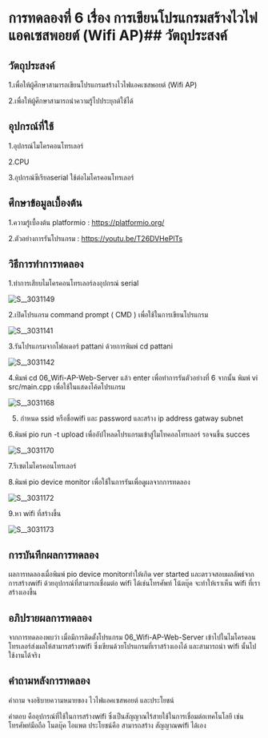 # การทดลองที่ 6 เรื่อง การเขียนโปรแกรมสร้างไวไฟแอคเซสพอยต์ (Wifi AP)## วัตถุประสงค์
## วัตถุประสงค์
1.เพื่อให้ผู้ศึกษาสามารถเขียนโปรแกรมสร้างไวไฟแอคเซสพอยต์ (Wifi AP)

2.เพื่อให้ผู้ศึกษาสามารถนำความรู้ไปประยุกต์ใช้ได้

## อุปกรณ์ที่ใช้
 1.อุปกรณ์ไมโครคอนโทรเลอร์
 
 2.CPU
 
 3.อุปกรณ์ซีเรียลserial ใช้ต่อไมโครคอนโทรเลอร์

## ศึกษาข้อมูลเบื้องต้น
 1.ความรู้เบื้องต้น platformio : https://platformio.org/
 
 2.ตัวอย่างการรันโปรแกรม : https://youtu.be/T26DVHePlTs

## วิธีการทำการทดลอง
1.ทำการเสียบไมโครคอนโทรเลอร์ลงอุปกรณ์ serial  

![S__3031149](https://user-images.githubusercontent.com/80879549/112361432-f46bf200-8d05-11eb-9a3f-778f9d3aa94b.jpg)

2.เปิดโปรแกรม command prompt ( CMD ) เพื่อใช้ในการเขียนโปรแกรม

![S__3031141](https://user-images.githubusercontent.com/80879549/112360507-fa150800-8d04-11eb-8c65-759c7a793f66.jpg)

3.รันโปรแกรมจากโฟลเดอร์ pattani ด้วยการพิมพ์ cd pattani

![S__3031142](https://user-images.githubusercontent.com/80879549/112360559-09945100-8d05-11eb-9b23-7b3a6ae71765.jpg)

4.พิมพ์ cd 06_Wifi-AP-Web-Server แล้ว enter เพื่อทำการรันตัวอย่างที่ 6 จากนั้น พิมพ์ vi src/main.cpp เพื่อใช้ในแสดงโค้ดโปรแกรม

![S__3031168](https://user-images.githubusercontent.com/80879549/112395611-555cef80-8d31-11eb-8e07-caf97967b309.jpg)


5. กำหนด ssid หรือชื่อwifi และ password และสร้าง ip address gatway subnet 

6.พิมพ์ pio run -t upload เพื่ออัปโหลดโปรแกรมเข้าสู่ไมโทคอลโทรเลอร์ รอจนขึ้น succes

![S__3031170](https://user-images.githubusercontent.com/80879549/112395615-5a21a380-8d31-11eb-8e12-d69ab430ee8d.jpg)


7.รีเซตไมโครคอนโทรเลอร์

8.พิมพ์ pio device monitor เพื่อใช้ในการรันเพื่อดูผลจากการทดลอง

![S__3031172](https://user-images.githubusercontent.com/80879549/112395628-60b01b00-8d31-11eb-9180-6c76277b313c.jpg)


9.หา wifi ที่สร้างขึ้น

![S__3031173](https://user-images.githubusercontent.com/80879549/112395648-660d6580-8d31-11eb-9b39-d460782bdae7.jpg)


## การบันทึกผลการทดลอง
ผลการทดลองเมื่อพิมพ์ pio device monitorทำให้เกิด ver started และตรวจสอบผลลัพธ์จากการสร้างwifi ด้วยอุปกรณ์ที่สามารถเชื่อมต่อ wifi ได้เช่นโทรศัพท์ โน้ตบุ๊ค จะทำให้เราเห็น wifi ที่เราสร้างเองขึ้น

## อภิปรายผลการทดลอง
จากการทดลองพบว่า เมื่อมีการติดตั้งโปรแกรม 06_Wifi-AP-Web-Server เข้าไปในไมโครคอนโทรเลอร์ส่งผลให้สามารสร้างwifi ซึ่งเขียนด้วยโปรแกรมที่เราสร้างเองได้ และสามารถนำ wifi นั้นไปใช้งานได้จริง

## คำถามหลังการทดลอง

คำถาม จงอธิบายความหมายของ ไวไฟแอคเซสพอยต์ และประโยชน์

คำตอบ คืออุปกรณ์ที่ใช้ในการสร้างwifi ซึ่งเป็นสัญญาณไร้สายใช้ในการเชื่อมต่อเทคโนโลยี เช่น โทรศัพท์มือถือ โนตบุ๊ค ไอแพต 
  ประโยชน์คือ สามารถสร้าง สัญญาณwifi ได้เอง


